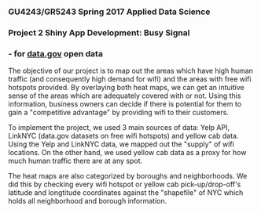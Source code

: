 ### GU4243/GR5243 Spring 2017 Applied Data Science
### Project 2 Shiny App Development: Busy Signal
### - for [data.gov](https://www.data.gov/) open data

The objective of our project is to map out the areas which have high human traffic (and consequently high demand for wifi) and the areas with free wifi hotspots provided. By overlaying both heat maps, we can get an intuitive sense of the areas which are adequately covered with or not. Using this information, business owners can decide if there is potential for them to gain a "competitive advantage" by providing wifi to their customers. 

To implement the project, we used 3 main sources of data: Yelp API, LinkNYC (data.gov datasets on free wifi hotspots) and yellow cab data. Using the Yelp and LinkNYC data, we mapped out the "supply" of wifi locations. On the other hand, we used yellow cab data as a proxy for how much human traffic there are at any spot.

The heat maps are also categorized by boroughs and neighborhoods. We did this by checking every wifi hotspot or yellow cab pick-up/drop-off's latitude and longtitude coordinates against the "shapefile" of NYC which holds all neighborhood and borough information.



